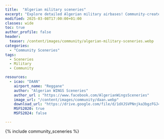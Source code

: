 ```yaml
---
title:  "Algerian military sceneries"
excerpt: "Explore detailed Algerian military airbases! Community-created hangars, jets, and helicopters for MSFS."
modified: 2025-03-08T17:00:00+01:00
classes: wide
toc: true
author_profile: false
header:
  teaser: /content/images/community/algerian-military-sceneries.webp
categories: 
  - "Community Sceneries"
tags:
  - Sceneries
  - Military
  - Community

resources:
  - icao: "DAAN"
    airport_name: "Reggane"
    author: "Algerian WINGS Sceneries"
    author_url : "https://www.facebook.com/AlgerianWingsSceneries"
    image_url: "/content/images/community/daan.webp"
    download_url: "https://drive.google.com/file/d/1dXJSVPNnjka3bgzFGJ4ab0bEzQEK7IH_/view"
    MSFS2020: true
    MSFS2024: false

---
```


{% include community_sceneries %}
